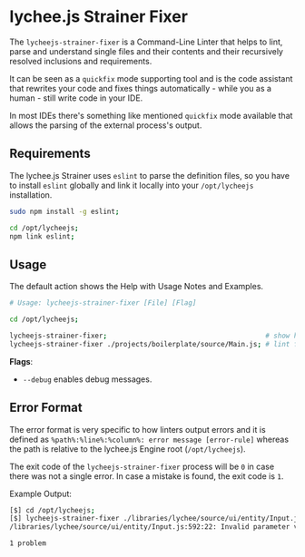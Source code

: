 
# lychee.js Strainer Fixer

The `lycheejs-strainer-fixer` is a Command-Line Linter that
helps to lint, parse and understand single files and their
contents and their recursively resolved inclusions and
requirements.

It can be seen as a `quickfix` mode supporting tool and is
the code assistant that rewrites your code and fixes things
automatically - while you as a human - still write code in
your IDE.

In most IDEs there's something like mentioned `quickfix` mode
available that allows the parsing of the external process's
output.

## Requirements

The lychee.js Strainer uses `eslint` to parse the definition
files, so you have to install `eslint` globally and link it
locally into your `/opt/lycheejs` installation.

```bash
sudo npm install -g eslint;

cd /opt/lycheejs;
npm link eslint;
```


## Usage

The default action shows the Help with Usage Notes and
Examples.

```bash
# Usage: lycheejs-strainer-fixer [File] [Flag]

cd /opt/lycheejs;

lycheejs-strainer-fixer;                                       # show help
lycheejs-strainer-fixer ./projects/boilerplate/source/Main.js; # lint file
```

**Flags**:

- `--debug` enables debug messages.

## Error Format

The error format is very specific to how linters output errors and it is
defined as `%path%:%line%:%column%: error message [error-rule]` whereas
the path is relative to the lychee.js Engine root (`/opt/lycheejs`).

The exit code of the `lycheejs-strainer-fixer` process will be `0`
in case there was not a single error. In case a mistake is found,
the exit code is `1`.

Example Output:

```bash
[$] cd /opt/lycheejs;
[$] lycheejs-strainer-fixer ./libraries/lychee/source/ui/entity/Input.js;
/libraries/lychee/source/ui/entity/Input.js:592:22: Invalid parameter values for "value" for method "setValue()". [no-parameter-value]

1 problem
```

